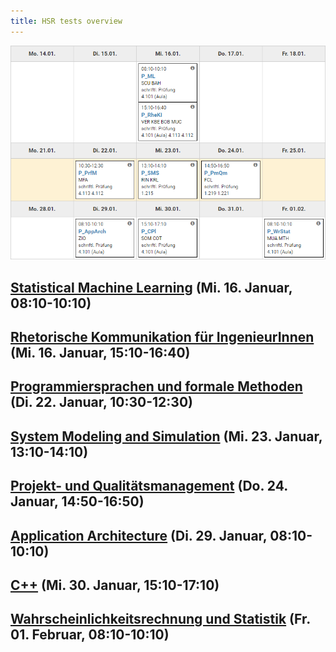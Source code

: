 ```yaml
---
title: HSR tests overview
---
```


![Test plan](./tests.png)

## [Statistical Machine Learning](https://skripte.hsr.ch/Elektrotechnik/Fachbereich/Statistical_Machine_Learning/ML/) (Mi. 16. Januar, 08:10-10:10)

## [Rhetorische Kommunikation für IngenieurInnen](https://moodle.hsr.ch/course/view.php?id=1516) (Mi. 16. Januar, 15:10-16:40)

## [Programmiersprachen und formale Methoden](https://moodle.hsr.ch/course/view.php?id=1432) (Di. 22. Januar, 10:30-12:30)

## [System Modeling and Simulation](https://skripte.hsr.ch/Informatik/Fachbereich/System_Modeling_and_Simulation/SMS/) (Mi. 23. Januar, 13:10-14:10)

## [Projekt- und Qualitätsmanagement](https://skripte.hsr.ch/Informatik/Fachbereich/Projekt-_und_Qualitaetsmanagement/PmQm/) (Do. 24. Januar, 14:50-16:50)

## [Application Architecture](https://skripte.hsr.ch/Informatik/Fachbereich/Application_Architecture/AppArch/2018/) (Di. 29. Januar, 08:10-10:10)

## [C++](https://skripte.hsr.ch/Informatik/Fachbereich/C++/CPl/) (Mi. 30. Januar, 15:10-17:10)

## [Wahrscheinlichkeitsrechnung und Statistik](https://moodle.hsr.ch/course/view.php?id=1483) (Fr. 01. Februar, 08:10-10:10)
